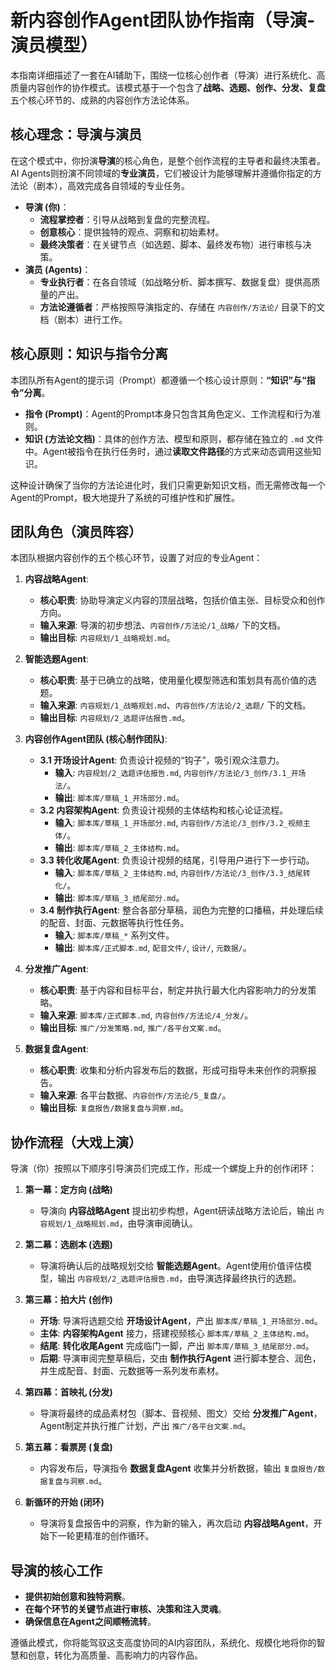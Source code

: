 # 新内容创作Agent团队协作指南（导演-演员模型）

本指南详细描述了一套在AI辅助下，围绕一位核心创作者（导演）进行系统化、高质量内容创作的协作模式。该模式基于一个包含了**战略、选题、创作、分发、复盘**五个核心环节的、成熟的内容创作方法论体系。

## 核心理念：导演与演员

在这个模式中，你扮演**导演**的核心角色，是整个创作流程的主导者和最终决策者。AI Agents则扮演不同领域的**专业演员**，它们被设计为能够理解并遵循你指定的方法论（剧本），高效完成各自领域的专业任务。

*   **导演 (你)**：
    *   **流程掌控者**：引导从战略到复盘的完整流程。
    *   **创意核心**：提供独特的观点、洞察和初始素材。
    *   **最终决策者**：在关键节点（如选题、脚本、最终发布物）进行审核与决策。
*   **演员 (Agents)**：
    *   **专业执行者**：在各自领域（如战略分析、脚本撰写、数据复盘）提供高质量的产出。
    *   **方法论遵循者**：严格按照导演指定的、存储在 `内容创作/方法论/` 目录下的文档（剧本）进行工作。

## 核心原则：知识与指令分离

本团队所有Agent的提示词（Prompt）都遵循一个核心设计原则：**“知识”与“指令”分离**。

*   **指令 (Prompt)**：Agent的Prompt本身只包含其角色定义、工作流程和行为准则。
*   **知识 (方法论文档)**：具体的创作方法、模型和原则，都存储在独立的 `.md` 文件中。Agent被指令在执行任务时，通过**读取文件路径**的方式来动态调用这些知识。

这种设计确保了当你的方法论进化时，我们只需更新知识文档，而无需修改每一个Agent的Prompt，极大地提升了系统的可维护性和扩展性。

## 团队角色（演员阵容）

本团队根据内容创作的五个核心环节，设置了对应的专业Agent：

1.  **内容战略Agent**:
    *   **核心职责**: 协助导演定义内容的顶层战略，包括价值主张、目标受众和创作方向。
    *   **输入来源**: 导演的初步想法、`内容创作/方法论/1_战略/` 下的文档。
    *   **输出目标**: `内容规划/1_战略规划.md`。

2.  **智能选题Agent**:
    *   **核心职责**: 基于已确立的战略，使用量化模型筛选和策划具有高价值的选题。
    *   **输入来源**: `内容规划/1_战略规划.md`、`内容创作/方法论/2_选题/` 下的文档。
    *   **输出目标**: `内容规划/2_选题评估报告.md`。

3.  **内容创作Agent团队 (核心制作团队)**:
    *   **3.1 开场设计Agent**: 负责设计视频的“钩子”，吸引观众注意力。
        *   **输入**: `内容规划/2_选题评估报告.md`, `内容创作/方法论/3_创作/3.1_开场法/`。
        *   **输出**: `脚本库/草稿_1_开场部分.md`。
    *   **3.2 内容架构Agent**: 负责设计视频的主体结构和核心论证流程。
        *   **输入**: `脚本库/草稿_1_开场部分.md`, `内容创作/方法论/3_创作/3.2_视频主体/`。
        *   **输出**: `脚本库/草稿_2_主体结构.md`。
    *   **3.3 转化收尾Agent**: 负责设计视频的结尾，引导用户进行下一步行动。
        *   **输入**: `脚本库/草稿_2_主体结构.md`, `内容创作/方法论/3_创作/3.3_结尾转化/`。
        *   **输出**: `脚本库/草稿_3_结尾部分.md`。
    *   **3.4 制作执行Agent**: 整合各部分草稿，润色为完整的口播稿，并处理后续的配音、封面、元数据等执行性任务。
        *   **输入**: `脚本库/草稿_*` 系列文件。
        *   **输出**: `脚本库/正式脚本.md`, `配音文件/`, `设计/`, `元数据/`。

4.  **分发推广Agent**:
    *   **核心职责**: 基于内容和目标平台，制定并执行最大化内容影响力的分发策略。
    *   **输入来源**: `脚本库/正式脚本.md`, `内容创作/方法论/4_分发/`。
    *   **输出目标**: `推广/分发策略.md`, `推广/各平台文案.md`。

5.  **数据复盘Agent**:
    *   **核心职责**: 收集和分析内容发布后的数据，形成可指导未来创作的洞察报告。
    *   **输入来源**: 各平台数据、`内容创作/方法论/5_复盘/`。
    *   **输出目标**: `复盘报告/数据复盘与洞察.md`。

## 协作流程（大戏上演）

导演（你）按照以下顺序引导演员们完成工作，形成一个螺旋上升的创作闭环：

1.  **第一幕：定方向 (战略)**
    *   导演向 **内容战略Agent** 提出初步构想，Agent研读战略方法论后，输出 `内容规划/1_战略规划.md`，由导演审阅确认。

2.  **第二幕：选剧本 (选题)**
    *   导演将确认后的战略规划交给 **智能选题Agent**。Agent使用价值评估模型，输出 `内容规划/2_选题评估报告.md`，由导演选择最终执行的选题。

3.  **第三幕：拍大片 (创作)**
    *   **开场**: 导演将选题交给 **开场设计Agent**，产出 `脚本库/草稿_1_开场部分.md`。
    *   **主体**: **内容架构Agent** 接力，搭建视频核心 `脚本库/草稿_2_主体结构.md`。
    *   **结尾**: **转化收尾Agent** 完成临门一脚，产出 `脚本库/草稿_3_结尾部分.md`。
    *   **后期**: 导演审阅完整草稿后，交由 **制作执行Agent** 进行脚本整合、润色，并生成配音、封面、元数据等一系列发布素材。

4.  **第四幕：首映礼 (分发)**
    *   导演将最终的成品素材包（脚本、音视频、图文）交给 **分发推广Agent**，Agent制定并执行推广计划，产出 `推广/各平台文案.md`。

5.  **第五幕：看票房 (复盘)**
    *   内容发布后，导演指令 **数据复盘Agent** 收集并分析数据，输出 `复盘报告/数据复盘与洞察.md`。

6.  **新循环的开始 (闭环)**
    *   导演将复盘报告中的洞察，作为新的输入，再次启动 **内容战略Agent**，开始下一轮更精准的创作循环。

## 导演的核心工作

*   **提供初始创意和独特洞察**。
*   **在每个环节的关键节点进行审核、决策和注入灵魂**。
*   **确保信息在Agent之间顺畅流转**。

遵循此模式，你将能驾驭这支高度协同的AI内容团队，系统化、规模化地将你的智慧和创意，转化为高质量、高影响力的内容作品。